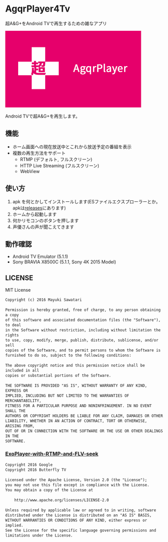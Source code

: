 # AgqrPlayer4Tv
超A&amp;G+をAndroid TVで再生するための雑なアプリ

![AgqrPlayer4Tv](AgqrPlayer4Tv/AgqrPlayer4Tv/Resources/drawable-xhdpi/Banner.png)

Android TVで超A&amp;G+を再生します。

## 機能
- ホーム画面への現在放送中とこれから放送予定の番組を表示
- 複数の再生方法をサポート
  - RTMP (デフォルト, フルスクリーン)
  - HTTP Live Streaming (フルスクリーン)
  - WebView

## 使い方
1. apk を何とかしてインストールします(ESファイルエクスプローラーとか。apkは[releases](https://github.com/mayuki/AgqrPlayer4Tv/releases)にあります)
2. ホームから起動します
3. 何かリモコンのボタンを押します
4. 声優さんの声が聞こえてきます

## 動作確認
- Android TV Emulator (5.1.1)
- Sony BRAVIA X8500C (5.1.1, Sony 4K 2015 Model)

## LICENSE
MIT License
```
Copyright (c) 2016 Mayuki Sawatari

Permission is hereby granted, free of charge, to any person obtaining a copy
of this software and associated documentation files (the "Software"), to deal
in the Software without restriction, including without limitation the rights
to use, copy, modify, merge, publish, distribute, sublicense, and/or sell
copies of the Software, and to permit persons to whom the Software is
furnished to do so, subject to the following conditions:

The above copyright notice and this permission notice shall be included in all
copies or substantial portions of the Software.

THE SOFTWARE IS PROVIDED "AS IS", WITHOUT WARRANTY OF ANY KIND, EXPRESS OR
IMPLIED, INCLUDING BUT NOT LIMITED TO THE WARRANTIES OF MERCHANTABILITY,
FITNESS FOR A PARTICULAR PURPOSE AND NONINFRINGEMENT. IN NO EVENT SHALL THE
AUTHORS OR COPYRIGHT HOLDERS BE LIABLE FOR ANY CLAIM, DAMAGES OR OTHER
LIABILITY, WHETHER IN AN ACTION OF CONTRACT, TORT OR OTHERWISE, ARISING FROM,
OUT OF OR IN CONNECTION WITH THE SOFTWARE OR THE USE OR OTHER DEALINGS IN THE
SOFTWARE.
```

### [ExoPlayer-with-RTMP-and-FLV-seek](https://github.com/ButterflyTV/ExoPlayer-with-RTMP-and-FLV-seek)
```
Copyright 2016 Google
Copyright 2016 Butterfly TV

Licensed under the Apache License, Version 2.0 (the "License");
you may not use this file except in compliance with the License.
You may obtain a copy of the License at

    http://www.apache.org/licenses/LICENSE-2.0

Unless required by applicable law or agreed to in writing, software
distributed under the License is distributed on an "AS IS" BASIS,
WITHOUT WARRANTIES OR CONDITIONS OF ANY KIND, either express or implied.
See the License for the specific language governing permissions and
limitations under the License.
```

